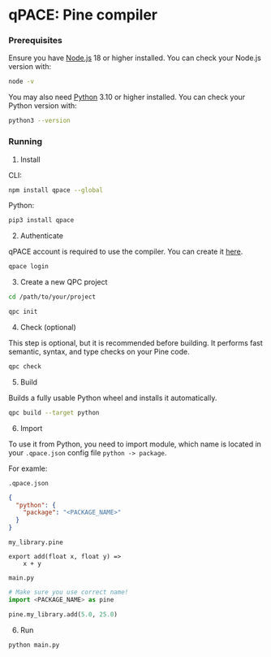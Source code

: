 # qPACE: Pine compiler

### Prerequisites

Ensure you have [Node.js](https://nodejs.org/) 18 or higher installed. You can check your Node.js version with:

```bash
node -v
```

You may also need [Python](https://www.python.org/) 3.10 or higher installed. You can check your Python version with:

```bash
python3 --version
```

### Running

1. Install

CLI:

```bash
npm install qpace --global
```

Python:

```bash
pip3 install qpace
```

2. Authenticate

qPACE account is required to use the compiler. You can create it [here](https://qpace.dev/auth).

```bash
qpace login
```

3. Create a new QPC project

```bash
cd /path/to/your/project

qpc init
```

4. Check (optional)

This step is optional, but it is recommended before building. It performs fast semantic, syntax, and type checks on your Pine code.

```bash
qpc check
```

5. Build

Builds a fully usable Python wheel and installs it automatically.

```bash
qpc build --target python
```

6. Import

To use it from Python, you need to import module, which name is located in your `.qpace.json` config file `python -> package`.

For examle:

`.qpace.json`

```json
{
  "python": {
    "package": "<PACKAGE_NAME>"
  }
}
```

`my_library.pine`

```pine
export add(float x, float y) =>
    x + y
```

`main.py`

```python
# Make sure you use correct name!
import <PACKAGE_NAME> as pine

pine.my_library.add(5.0, 25.0)
```

6. Run

```bash
python main.py
```
